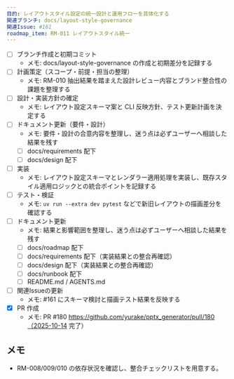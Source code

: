 ```yaml
---
目的: レイアウトスタイル設定の統一設計と運用フローを具体化する
関連ブランチ: docs/layout-style-governance
関連Issue: #161
roadmap_item: RM-011 レイアウトスタイル統一
---
```

- [ ] ブランチ作成と初期コミット
  - メモ: docs/layout-style-governance の作成と初期差分を記録する
- [ ] 計画策定（スコープ・前提・担当の整理）
  - メモ: RM-010 抽出結果を踏まえた設計レビュー内容とブランド整合性の課題を整理する
- [ ] 設計・実装方針の確定
  - メモ: レイアウト設定スキーマ案と CLI 反映方針、テスト更新計画を決定する
- [ ] ドキュメント更新（要件・設計）
  - メモ: 要件・設計の合意内容を整理し、迷う点は必ずユーザーへ相談した結果を残す
  - [ ] docs/requirements 配下
  - [ ] docs/design 配下
- [ ] 実装
  - メモ: レイアウト設定スキーマとレンダラー適用処理を実装し、既存スタイル適用ロジックとの統合ポイントを記録する
- [ ] テスト・検証
  - メモ: `uv run --extra dev pytest` などで新旧レイアウトの描画差分を確認する
- [ ] ドキュメント更新
  - メモ: 結果と影響範囲を整理し、迷う点は必ずユーザーへ相談した結果を残す
  - [ ] docs/roadmap 配下
  - [ ] docs/requirements 配下（実装結果との整合再確認）
  - [ ] docs/design 配下（実装結果との整合再確認）
  - [ ] docs/runbook 配下
  - [ ] README.md / AGENTS.md
- [ ] 関連Issueの更新
  - メモ: #161 にスキーマ検討と描画テスト結果を反映する
- [x] PR 作成
  - メモ: PR #180 https://github.com/yurake/pptx_generator/pull/180（2025-10-14 完了）

## メモ
- RM-008/009/010 の依存状況を確認し、整合チェックリストを用意する。
